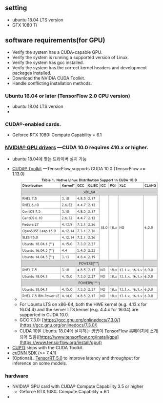 ## setting

- ubuntu 18.04 LTS version
- GTX 1080 Ti

## software requirements(for GPU)
-   Verify the system has a CUDA-capable GPU.
-   Verify the system is running a supported version of Linux.
-   Verify the system has gcc installed.
-   Verify the system has the correct kernel headers and development packages installed.
-   Download the NVIDIA CUDA Toolkit.
-   Handle conflicting installation methods.

### Ubuntu 16.04 or later (TensorFlow 2.0 CPU version)
* ubuntu 18.04 LTS version
* 
### CUDA®-enabled cards.
* Geforce RTX 1080: Compute Capability = 6.1

### [NVIDIA® GPU drivers](https://www.nvidia.com/drivers)  —CUDA 10.0 requires 410.x or higher.
* ubuntu 18.04에 맞는 드라이버 설치 가능
- [CUDA® Toolkit](https://developer.nvidia.com/cuda-toolkit-archive)  —TensorFlow supports CUDA 10.0 (TensorFlow >= 1.13.0)
	* ![](https://github.com/an-seunghwan/an-seunghwan.github.io/blob/master/assets/img/ubuntu1.PNG?raw=true)
	* For Ubuntu LTS on x86-64, both the HWE kernel (e.g. 4.13.x for 16.04.4) and the server LTS kernel (e.g. 4.4.x for 16.04) are supported in CUDA 10.0.
	* GCC 7.3.0: [https://gcc.gnu.org/onlinedocs/7.3.0/](https://gcc.gnu.org/onlinedocs/7.3.0/)
	* CUDA 10을 Ubuntu 18.04에 설치하는 방법이 TensorFlow 홈페이지에 소개되어 있음([https://www.tensorflow.org/install/gpu](https://www.tensorflow.org/install/gpu))
- [CUPTI](http://docs.nvidia.com/cuda/cupti/)  ships with the CUDA Toolkit.
- [cuDNN SDK](https://developer.nvidia.com/cudnn)  (>= 7.4.1)
-  (Optional)_  [TensorRT 5.0](https://docs.nvidia.com/deeplearning/sdk/tensorrt-install-guide/index.html)  to improve latency and throughput for inference on some models.

### hardware
- NVIDIA® GPU card with CUDA® Compute Capability 3.5 or higher
	* Geforce RTX 1080: Compute Capability = 6.1
- 





<!--stackedit_data:
eyJoaXN0b3J5IjpbLTk1NTYxMjc4NywtMzAyNDA0ODgsMjEzNj
EzMjI3NiwxNDY3Mjg0MzAsLTg0MTU5ODIxMCwtMzkxNzEzNjVd
fQ==
-->